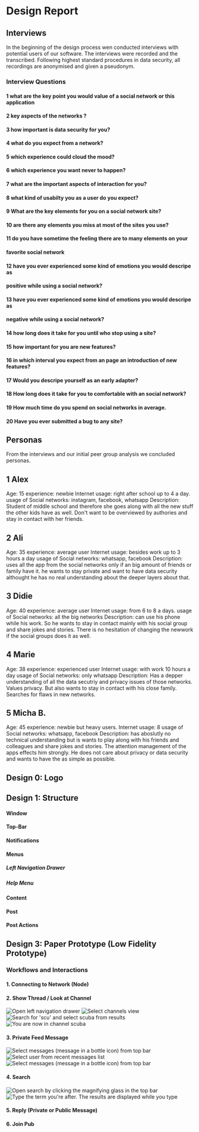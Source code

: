 # Design Report

## Interviews
In the beginning of the design process wen conducted interviews with potential users of our software. The interviews were recorded and the transcribed. Following highest standard procedures in data security, all recordings are anonymised and given a pseudonym.

### Interview Questions

#### 1 what are the key point you would value of a social network or this application
#### 2 key aspects of the networks ?
#### 3 how important is data security for you?
#### 4 what do you expect from a network?
#### 5 which experience could cloud the mood?
#### 6 which experience you want never to happen?
#### 7 what are the important aspects of interaction for you?
#### 8 what kind of usabilty you as a user do you expect?
#### 9 What are the key elements for you on a social network site?
#### 10 are there any elements you miss at most of the sites you use?
#### 11 do you have sometime the feeling there are to many elements on your
#### favorite social network
#### 12 have you ever experienced some kind of emotions you would descripe as
#### positive while using a social network?
#### 13 have you ever experienced some kind of emotions you would descripe as
#### negative while using a social network?
#### 14 how long does it take for you until who stop using a site?
#### 15 how important for you are new features?
#### 16 in which interval you expect from an page an introduction of new features?
#### 17 Would you descripe yourself as an early adapter?
#### 18 How long does it take for you to comfortable with an social network?
#### 19 How much time do you spend on social networks in average.
#### 20 Have you ever submitted a bug to any site?

## Personas
From the interviews and our initial peer group analysis we concluded personas.

## 1 Alex
Age: 15
experience: newbie
Internet usage: right after school up to 4 a day.
usage of Social networks: instagram, facebook, whatsapp
Description: Student of middle school and therefore
she goes along with all the new stuff the other kids have as
well. Don't want to be overviewed by authories and stay in contact with her friends.

## 2 Ali
Age:  35
experience: average user
Internet usage: besides work up to 3 hours a day
usage of Social networks: whatsapp, facebook
Description: uses all the app from the social networks only if an big amount of friends or family have it. he wants to stay private and want to have data security althought he has no real understanding about the deeper layers about that.

## 3 Didie
Age: 40
experience: average user
Internet usage: from 6 to 8 a days.
usage of Social networks: all the big networks
Description: can use his phone while his work. So he wants to stay in contact mainly with his social group and share jokes and stories. There is no hesitation of changing the newwork
if the social groups does it as well.

## 4 Marie
Age: 38
experience: experienced user
Internet usage: with work 10 hours a day
usage of Social networks: only whatsapp
Description: Has a depper understanding of all the data secutriy and privacy issues of those networks. Values privacy. But also wants to stay in contact with his close family. Searches for flaws in new networks.

## 5 Micha B.
Age: 45
experience: newbie but heavy users.
Internet usage: 8
usage of Social networks: whatsapp, facebook
Description: has aboslutly no technical understanding but is wants to play along with his friends and colleagues and share jokes and stories. The attention management of the apps effects him strongly. He does not care about privacy or data security and wants to have the as simple as possible.


## Design 0: Logo

## Design 1: Structure
#### Window
#### Top-Bar
#### Notifications
#### Menus
##### Left Navigation Drawer
##### Help Menu
#### Content
#### Post
#### Post Actions

## Design 3: Paper Prototype (Low Fidelity Prototype)
### Workflows and Interactions
#### 1. Connecting to Network (Node)
#### 2. Show Thread / Look at Channel
![Open left navigation drawer](img/channel1.jpg)
![Select channels view](img/channel2.jpg)
![Search for 'scu' and select scuba from results](img/channel3.jpg)
![You are now in channel scuba](img/channel4.jpg)

#### 3. Private Feed Message
![Select messages (message in a bottle icon) from top bar](img/message1.jpg)
![Select user from recent messages list](img/message2.jpg)
![Select messages (message in a bottle icon) from top bar](img/message3.jpg)


#### 4. Search
![Open search by clicking the magnifying glass in the top bar](img/search1.jpg)
![Type the term you're after. The results are displayed while you type](img/search1.jpg)


#### 5. Reply (Private or Public Message)
#### 6. Join Pub
